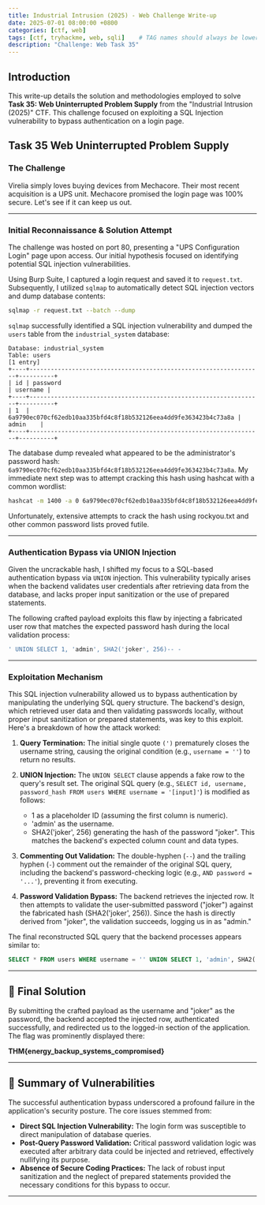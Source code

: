 ```yaml
---
title: Industrial Intrusion (2025) - Web Challenge Write-up
date: 2025-07-01 08:00:00 +0800
categories: [ctf, web]
tags: [ctf, tryhackme, web, sqli]    # TAG names should always be lowercase
description: "Challenge: Web Task 35"
---
```



## Introduction

This write-up details the solution and methodologies employed to solve **Task 35: Web Uninterrupted Problem Supply** from the "Industrial Intrusion (2025)" CTF. This challenge focused on exploiting a SQL Injection vulnerability to bypass authentication on a login page.

## Task 35 Web Uninterrupted Problem Supply

### The Challenge

Virelia simply loves buying devices from Mechacore. Their most recent acquisition is a UPS unit. Mechacore promised the login page was 100% secure. Let's see if it can keep us out.

---


### Initial Reconnaissance & Solution Attempt

The challenge was hosted on port 80, presenting a "UPS Configuration Login" page upon access. Our initial hypothesis focused on identifying potential SQL injection vulnerabilities.

Using Burp Suite, I captured a login request and saved it to `request.txt`. Subsequently, I utilized `sqlmap` to automatically detect SQL injection vectors and dump database contents:

```bash
sqlmap -r request.txt --batch --dump
```

`sqlmap` successfully identified a SQL injection vulnerability and dumped the `users` table from the `industrial_system` database:

```
Database: industrial_system
Table: users
[1 entry]
+----+------------------------------------------------------------------+----------+
| id | password                                                         | username |
+----+------------------------------------------------------------------+----------+
| 1  | 6a9790ec070cf62edb10aa335bfd4c8f18b532126eea4dd9fe363423b4c73a8a | admin    |
+----+------------------------------------------------------------------+----------+
```

The database dump revealed what appeared to be the administrator's password hash: `6a9790ec070cf62edb10aa335bfd4c8f18b532126eea4dd9fe363423b4c73a8a`. My immediate next step was to attempt cracking this hash using hashcat with a common wordlist:

```bash
hashcat -m 1400 -a 0 6a9790ec070cf62edb10aa335bfd4c8f18b532126eea4dd9fe363423b4c73a8a /path to wordlist/rockyou.txt
```

Unfortunately, extensive attempts to crack the hash using rockyou.txt and other common password lists proved futile.

---


### Authentication Bypass via UNION Injection

Given the uncrackable hash, I shifted my focus to a SQL-based authentication bypass via `UNION` injection. This vulnerability typically arises when the backend validates user credentials after retrieving data from the database, and lacks proper input sanitization or the use of prepared statements.

The following crafted payload exploits this flaw by injecting a fabricated user row that matches the expected password hash during the local validation process:

```sql
' UNION SELECT 1, 'admin', SHA2('joker', 256)-- -
```

---


### Exploitation Mechanism

This SQL injection vulnerability allowed us to bypass authentication by manipulating the underlying SQL query structure. The backend's design, which retrieved user data and then validating passwords locally, without proper input sanitization or prepared statements, was key to this exploit. Here's a breakdown of how the attack worked:

1.  **Query Termination:**
    The initial single quote `(')` prematurely closes the username string, causing the original condition (e.g., `username = ''`) to return no results.

2.  **UNION Injection:**
    The `UNION SELECT` clause appends a fake row to the query's result set. The original SQL query (e.g., `SELECT id, username, password_hash FROM users WHERE username = '[input]'`) is modified as follows:
    * 1 as a placeholder ID (assuming the first column is numeric).
    * 'admin' as the username.
    * SHA2('joker', 256) generating the hash of the password "joker".
    This matches the backend's expected column count and data types.

3.  **Commenting Out Validation:**
    The double-hyphen (`--`) and the trailing hyphen (`-`) comment out the remainder of the original SQL query, including the backend's password-checking logic (e.g., `AND password = '...'`), preventing it from executing.

4.  **Password Validation Bypass:**
    The backend retrieves the injected row. It then attempts to validate the user-submitted password ("joker") against the fabricated hash (SHA2('joker', 256)). Since the hash is directly derived from "joker", the validation succeeds, logging us in as "admin."

The final reconstructed SQL query that the backend processes appears similar to:

```sql
SELECT * FROM users WHERE username = '' UNION SELECT 1, 'admin', SHA2('joker', 256) --
```

---


## 🧾 Final Solution

By submitting the crafted payload as the username and "joker" as the password, the backend accepted the injected row, authenticated successfully, and redirected us to the logged-in section of the application. The flag was prominently displayed there:

**THM{energy_backup_systems_compromised}**

---


## 🧩 Summary of Vulnerabilities

The successful authentication bypass underscored a profound failure in the application's security posture. The core issues stemmed from:

* **Direct SQL Injection Vulnerability:** The login form was susceptible to direct manipulation of database queries.
* **Post-Query Password Validation:** Critical password validation logic was executed after arbitrary data could be injected and retrieved, effectively nullifying its purpose.
* **Absence of Secure Coding Practices:** The lack of robust input sanitization and the neglect of prepared statements provided the necessary conditions for this bypass to occur.

---
